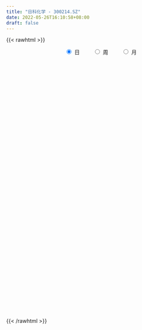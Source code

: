 ```yaml
---
title: "日科化学 - 300214.SZ"
date: 2022-05-26T16:10:58+08:00
draft: false
---
```

{{< rawhtml >}}
    <div style="text-align: center">
        <label style="padding: 1rem;"><input style="margin-right: .5rem" type="radio" name="period" value="D" checked onclick="period_change(this)">日</label>
        <label style="padding: 1rem;"><input style="margin-right: .5rem" type="radio" name="period" value="W" onclick="period_change(this)">周</label>
        <label style="padding: 1rem;"><input style="margin-right: .5rem" type="radio" name="period" value="M" onclick="period_change(this)">月</label>
    </div>
    <div id="chart" style="height: 700px;"></div> 
    <script type="text/javascript">
        const D_v = [14910.0,14855.02,16203.0,19689.0,14618.0,16486.0,18608.91,18948.02,17968.03,21418.0,16202.0,16584.0,13027.0,14075.0,16373.0,10726.0,9729.0,11999.0,15128.0,14600.0,26777.34,15765.0,18944.02,8260.0,12042.0,13853.0,73011.0,27833.0,16756.16,47492.81,29684.14,15350.0,18572.0,11135.02,21376.0,20334.0,16102.2,16503.2,18936.0,23893.01,15871.0,23013.0,16075.02,12414.0,15380.0,46012.82,27172.02,36620.22,30081.82,22860.0,21619.91,22182.79,15610.0,24101.81,13228.0,15675.0,12491.0,25733.0,15052.0,16131.0,76947.01,62246.18,30925.0,44982.44,37365.64,27454.0,25848.58,20373.47,24441.0,35327.14,54462.3,28670.0,32618.0,28534.0,48255.46,21975.0,32961.0,20739.0,52318.08,47291.0,54217.01,125566.53,81141.08,58063.0,99132.74,80180.2,48886.19,163608.04,123319.92,567688.96,492237.75,276373.63,185128.41,111819.0,103448.8,66713.52,75512.0,57842.5,52193.41,47319.0,38621.0,50464.0,29753.45,26544.0,37390.0,34784.0,34650.0,44946.0,24864.41,28791.0,28783.0,19011.0,17980.0,23571.45,19656.86,24652.0,16661.0,32921.5,24792.0,162232.27,123085.0,67005.0,57597.45,53666.82,26754.0,28120.0,32287.0,38401.0,51218.0,37807.0,34651.2,27810.41,37068.0,62525.0,49682.41,45233.0,55910.0,49843.0,38863.0,41128.86,35278.0,18025.0,18731.86,32593.0,20395.0,62372.0,42923.0,54787.8,49325.02,41900.0,37049.0,30869.0,18751.0,27960.0,29245.0,25032.0,34997.0,45737.02,30700.0,31589.0,36950.47,230493.47,121733.41,154532.0,96399.22,162500.0,235816.83,154681.41,96468.0,144077.0,94464.45,128033.0,71062.0,36788.22,63879.22,130943.0,66275.0,45784.0,91894.0,74449.02,53562.0,35935.0,112607.2,58786.0,50914.0,35049.92,97443.92,66164.0,100687.0,100817.66,61487.0,40828.0,36830.0,108432.0,55571.0,59992.45,55285.01,51439.02,95130.0,73111.0,61293.0,58491.0,72250.8,68727.02,50864.0,25456.0,34510.8,33741.0,22982.0,26114.0,66242.0,31959.0,29964.0,25436.0,19664.0,34345.0,36099.0,34259.0,31782.02,37151.0,42504.41,31400.0,30147.0,22948.0,12689.0,19012.0,64521.0,94017.97,33073.0,41386.0,34146.0,24318.0,16467.1,74330.0,45339.0,29129.0,26298.0,29616.0,33323.0,37267.0,31826.0,30459.01,20102.0,20687.01,24753.01,44463.01,27870.0,39271.0,29858.0,24776.0]
const D_histogram = [0.0,-0.0006381766,-0.0003650879,-0.0065542625,-0.0107108834,-0.0165421131,-0.0166978032,-0.0132499559,-0.0038649638,0.0004618516,0.0052194881,0.0087095023,0.0041822494,-0.0019513943,0.0001685638,0.0016066139,-0.0012908492,-0.0010073065,-0.0006570687,-0.0028345967,-0.0160485188,-0.0297069756,-0.028820465,-0.026456355,-0.0257824521,-0.0248681486,-0.0014582341,0.0086623886,0.0143704941,0.0291062937,0.0263254807,0.0228621943,0.0101661173,0.0018981345,-0.0069943696,-0.0106907969,-0.0115504614,-0.0156661201,-0.0088075842,-0.0005155105,0.0076033912,0.0049599899,-0.0004726881,-0.0054532333,-0.0079623431,0.0052671603,0.012339565,0.0215357144,0.0194064681,0.0121606004,-0.0011310257,-0.0213417291,-0.0320175228,-0.0252353997,-0.016743479,-0.0082250658,-0.0013942035,-0.0029959159,-0.0002195604,0.0026031359,0.0212553902,0.0392304279,0.0487293611,0.0548593288,0.0514113728,0.0388328471,0.0332276926,0.0245532912,0.01052485,0.0161881885,0.027478409,0.0339828495,0.0377074052,0.0381320396,0.0204247605,0.0056361514,-0.0046461645,-0.0109162411,-0.0009162462,0.0079103835,0.014882658,0.0400767158,0.0535817715,0.0474431265,0.0668582777,0.0545330009,0.0464477938,0.057930749,0.0630757119,0.1659429364,0.1513440249,0.0928960959,0.0238565462,-0.0201770607,-0.0768156036,-0.1024726203,-0.1103233606,-0.1191140065,-0.1271232855,-0.1313805128,-0.1263816468,-0.1321478329,-0.1210835216,-0.1112613955,-0.1056700353,-0.0912955225,-0.0815340042,-0.0813714703,-0.073008566,-0.0655214142,-0.0722280288,-0.0649786448,-0.0472993064,-0.0430469494,-0.0307425744,-0.0114135912,0.0030347409,0.0245086558,0.0351646258,0.0766919648,0.1001174365,0.1011681691,0.1006727176,0.0817738975,0.0712898298,0.054341718,0.0500610767,0.0480868699,0.057763009,0.0555953441,0.0517347216,0.0392393326,0.0333846134,0.033837491,0.0394193384,0.0408135272,0.0266533321,-0.0004035569,-0.0264664375,-0.0287817055,-0.0268744633,-0.0268265986,-0.030438228,-0.0322557951,-0.028312845,-0.0074997701,0.0074969705,0.0135776681,0.0252074355,0.0217792022,0.0122338633,-0.0064166496,-0.0163800842,-0.0158717567,-0.0132576406,-0.0119831828,-0.0032915978,0.0089625971,0.0087470683,0.013470653,0.0127153615,0.0583144072,0.0704555617,0.0927377482,0.0957459878,0.0805541798,0.08966743,0.0686601533,0.0405676625,-0.007178103,-0.048768472,-0.0503860068,-0.068869368,-0.0782908844,-0.1113545817,-0.0966229061,-0.0697168217,-0.0440897359,-0.0083818703,0.0228571985,0.0279076065,0.0321695274,0.0452131518,0.0476579201,0.0374791601,0.0332380915,0.0130817445,-0.0000687617,0.0071776247,0.0019232726,0.0037828207,-0.0002157049,-0.0032086203,0.0092710307,0.0135424828,-0.0041781803,-0.0251719562,-0.0579083584,-0.0610570148,-0.0625871957,-0.0622419073,-0.0822953554,-0.1272972432,-0.1201931031,-0.1156280956,-0.1005049765,-0.0844333584,-0.074799066,-0.0669814215,-0.0592832129,-0.0391647661,-0.0224377587,-0.0195111597,-0.0119416273,-0.005660644,-0.0068854225,0.0108777668,0.0108683293,0.0003332539,-0.0213529941,-0.0220396653,-0.020965159,-0.0181571475,-0.0233028984,-0.0209856965,-0.012788148,0.0044380953,-0.0144330987,-0.0172548903,-0.0455678688,-0.0589140325,-0.0550254387,-0.0487091615,-0.0053534593,0.0315156656,0.055932792,0.0781577219,0.0919218308,0.0924318722,0.1009897054,0.0954058244,0.093158814,0.0807833976,0.0733733135,0.0705729729,0.0783059984,0.078655571,0.0607780319,0.0475909764,0.0379266428]
const D_fast = [0.0,-0.0007977208,-0.0006159041,-0.0084436442,-0.015277986,-0.025244744,-0.0295748849,-0.0294395265,-0.0210207754,-0.0165784971,-0.0105159885,-0.0048485987,-0.0083302894,-0.0149517816,-0.0127896825,-0.0109499789,-0.0141701544,-0.0141384383,-0.0139524676,-0.0168386449,-0.0340646966,-0.0551498973,-0.061468503,-0.0657184818,-0.0714901919,-0.0767929255,-0.0537475695,-0.0414613496,-0.0321606207,-0.0101482476,-0.0063476904,-0.0040954283,-0.0142499759,-0.0220434252,-0.0326845216,-0.0390536482,-0.042800928,-0.0508331167,-0.0461764769,-0.0380132807,-0.0279935313,-0.0293969351,-0.0349477851,-0.0412916386,-0.0457913343,-0.0312450407,-0.0210877448,-0.0065076668,-0.0037852961,-0.0079910137,-0.0215653962,-0.0471115319,-0.0657917062,-0.065318433,-0.0610123822,-0.0545502354,-0.048067924,-0.0504186153,-0.04769715,-0.0442236697,-0.0202575678,0.0075250768,0.0292063503,0.0490511503,0.0584560374,0.0555857235,0.0582874921,0.0557514135,0.0443541848,0.0540645705,0.0722243932,0.0872245461,0.1003759531,0.1103335973,0.0977325084,0.0843529371,0.0729090801,0.0639099433,0.0736808766,0.0844851022,0.0951780412,0.1303912779,0.1572917764,0.1630139132,0.1991436338,0.2004516071,0.2039783485,0.229943991,0.2508578819,0.3952108405,0.4184479352,0.3832240301,0.320148617,0.2710707449,0.1952283011,0.1439531294,0.108521549,0.0699524013,0.030162301,-0.0069400545,-0.0335366002,-0.0723397445,-0.0915463136,-0.1095395364,-0.130365685,-0.1388150528,-0.1494370355,-0.1696173692,-0.1795066065,-0.1883998082,-0.21316343,-0.2221587072,-0.2163041954,-0.2228135758,-0.2181948444,-0.2017192589,-0.1865122417,-0.1589111628,-0.1394640364,-0.0787637062,-0.0303088754,-0.0039661005,0.0207066274,0.0222512818,0.0295896715,0.0262269892,0.0344616171,0.0445091277,0.0686260191,0.0803571903,0.0894302481,0.0867446923,0.0892361265,0.0981483768,0.1135850587,0.1251826294,0.1176857673,0.0905279891,0.0578484992,0.0483378048,0.0435264311,0.0368676462,0.0256464598,0.0157649439,0.0126296827,0.0315678151,0.0484387983,0.0579139129,0.0758455393,0.0778621065,0.0713752334,0.0511205582,0.0370621025,0.0336024908,0.0329021968,0.0311808588,0.0390495443,0.0535443886,0.0555156269,0.0636068747,0.0660304237,0.1262080711,0.155963116,0.2014297397,0.2283744762,0.2333212131,0.2648513208,0.2610090824,0.2430585072,0.1935182161,0.1397357291,0.1255216925,0.0898209893,0.0608267518,-0.0000755909,-0.0094996419,-0.0000227628,0.014581889,0.048194287,0.0851476554,0.097174965,0.1094792678,0.1338261801,0.1481854284,0.1473764585,0.1514449128,0.1345590019,0.1213913053,0.1304320979,0.1256585639,0.1284638172,0.1244113653,0.1206162949,0.1354137036,0.1430707764,0.1243055682,0.0970188032,0.0498053115,0.0313924013,0.0142154215,-0.0009997668,-0.0416270539,-0.1184532525,-0.1413973881,-0.1657394045,-0.1757425295,-0.180779251,-0.1898447252,-0.198772436,-0.2058950306,-0.1955677754,-0.1844502076,-0.1864013985,-0.181817273,-0.1769514507,-0.1798975847,-0.1594149538,-0.156707309,-0.1671590709,-0.1941835674,-0.200380155,-0.2045469384,-0.2062782138,-0.2172496893,-0.2201789115,-0.2151784,-0.1968426329,-0.2193221016,-0.2264576158,-0.2661625615,-0.2942372333,-0.3041049992,-0.3099660124,-0.267948675,-0.2232006337,-0.1848003093,-0.143035949,-0.1062913824,-0.0826733728,-0.0488681133,-0.0306005382,-0.0095578451,-0.0017374121,0.0091958322,0.0240387348,0.0513482599,0.0713617253,0.0686786942,0.0673893827,0.0672067098]
const D_slow = [0.0,-0.0001595442,-0.0002508161,-0.0018893818,-0.0045671026,-0.0087026309,-0.0128770817,-0.0161895706,-0.0171558116,-0.0170403487,-0.0157354767,-0.0135581011,-0.0125125387,-0.0130003873,-0.0129582464,-0.0125565929,-0.0128793052,-0.0131311318,-0.013295399,-0.0140040481,-0.0180161778,-0.0254429217,-0.032648038,-0.0392621267,-0.0457077398,-0.0519247769,-0.0522893354,-0.0501237383,-0.0465311147,-0.0392545413,-0.0326731711,-0.0269576226,-0.0244160932,-0.0239415596,-0.025690152,-0.0283628512,-0.0312504666,-0.0351669966,-0.0373688927,-0.0374977703,-0.0355969225,-0.034356925,-0.034475097,-0.0358384053,-0.0378289911,-0.0365122011,-0.0334273098,-0.0280433812,-0.0231917642,-0.0201516141,-0.0204343705,-0.0257698028,-0.0337741835,-0.0400830334,-0.0442689031,-0.0463251696,-0.0466737205,-0.0474226994,-0.0474775895,-0.0468268056,-0.041512958,-0.0317053511,-0.0195230108,-0.0058081786,0.0070446646,0.0167528764,0.0250597995,0.0311981223,0.0338293348,0.037876382,0.0447459842,0.0532416966,0.0626685479,0.0722015578,0.0773077479,0.0787167857,0.0775552446,0.0748261843,0.0745971228,0.0765747187,0.0802953832,0.0903145621,0.103710005,0.1155707866,0.1322853561,0.1459186063,0.1575305547,0.172013242,0.18778217,0.2292679041,0.2671039103,0.2903279343,0.2962920708,0.2912478056,0.2720439047,0.2464257497,0.2188449095,0.1890664079,0.1572855865,0.1244404583,0.0928450466,0.0598080884,0.029537208,0.0017218591,-0.0246956497,-0.0475195303,-0.0679030314,-0.0882458989,-0.1064980404,-0.122878394,-0.1409354012,-0.1571800624,-0.169004889,-0.1797666264,-0.18745227,-0.1903056678,-0.1895469825,-0.1834198186,-0.1746286621,-0.155455671,-0.1304263118,-0.1051342696,-0.0799660902,-0.0595226158,-0.0417001583,-0.0281147288,-0.0155994596,-0.0035777422,0.0108630101,0.0247618461,0.0376955265,0.0475053597,0.055851513,0.0643108858,0.0741657204,0.0843691022,0.0910324352,0.090931546,0.0843149366,0.0771195103,0.0704008944,0.0636942448,0.0560846878,0.048020739,0.0409425277,0.0390675852,0.0409418278,0.0443362448,0.0506381037,0.0560829043,0.0591413701,0.0575372077,0.0534421867,0.0494742475,0.0461598374,0.0431640416,0.0423411422,0.0445817915,0.0467685586,0.0501362218,0.0533150622,0.067893664,0.0855075544,0.1086919914,0.1326284884,0.1527670333,0.1751838908,0.1923489291,0.2024908448,0.200696319,0.188504201,0.1759076993,0.1586903573,0.1391176362,0.1112789908,0.0871232643,0.0696940588,0.0586716249,0.0565761573,0.0622904569,0.0692673585,0.0773097404,0.0886130283,0.1005275084,0.1098972984,0.1182068213,0.1214772574,0.121460067,0.1232544731,0.1237352913,0.1246809965,0.1246270703,0.1238249152,0.1261426729,0.1295282936,0.1284837485,0.1221907594,0.1077136699,0.0924494161,0.0768026172,0.0612421404,0.0406683016,0.0088439908,-0.021204285,-0.0501113089,-0.075237553,-0.0963458926,-0.1150456591,-0.1317910145,-0.1466118177,-0.1564030093,-0.1620124489,-0.1668902389,-0.1698756457,-0.1712908067,-0.1730121623,-0.1702927206,-0.1675756383,-0.1674923248,-0.1728305733,-0.1783404896,-0.1835817794,-0.1881210663,-0.1939467909,-0.199193215,-0.202390252,-0.2012807282,-0.2048890029,-0.2092027254,-0.2205946926,-0.2353232008,-0.2490795605,-0.2612568508,-0.2625952157,-0.2547162993,-0.2407331013,-0.2211936708,-0.1982132131,-0.1751052451,-0.1498578187,-0.1260063626,-0.1027166591,-0.0825208097,-0.0641774813,-0.0465342381,-0.0269577385,-0.0072938457,0.0079006622,0.0197984063,0.029280067]
const D_data = [['2021-05-17', 7.4, 7.22, 7.2, 7.4],['2021-05-18', 7.28, 7.21, 7.19, 7.3],['2021-05-19', 7.22, 7.22, 7.19, 7.24],['2021-05-20', 7.25, 7.12, 7.06, 7.25],['2021-05-21', 7.09, 7.11, 7.07, 7.17],['2021-05-24', 7.15, 7.05, 7.04, 7.15],['2021-05-25', 7.11, 7.09, 7.01, 7.11],['2021-05-26', 7.13, 7.13, 7.08, 7.16],['2021-05-27', 7.15, 7.23, 7.13, 7.23],['2021-05-28', 7.2, 7.2, 7.08, 7.27],['2021-05-31', 7.25, 7.23, 7.17, 7.27],['2021-06-01', 7.2, 7.24, 7.18, 7.28],['2021-06-02', 7.19, 7.14, 7.12, 7.23],['2021-06-03', 7.16, 7.09, 7.09, 7.18],['2021-06-04', 7.09, 7.18, 7.06, 7.2],['2021-06-07', 7.18, 7.18, 7.12, 7.23],['2021-06-08', 7.21, 7.12, 7.1, 7.21],['2021-06-09', 7.12, 7.15, 7.08, 7.19],['2021-06-10', 7.15, 7.15, 7.09, 7.17],['2021-06-11', 7.17, 7.11, 7.09, 7.17],['2021-06-15', 7.08, 6.92, 6.91, 7.11],['2021-06-16', 6.92, 6.82, 6.81, 6.94],['2021-06-17', 6.82, 6.94, 6.77, 6.97],['2021-06-18', 6.97, 6.94, 6.89, 6.99],['2021-06-21', 6.94, 6.9, 6.88, 6.99],['2021-06-22', 6.9, 6.88, 6.86, 6.94],['2021-06-23', 6.82, 7.21, 6.82, 7.45],['2021-06-24', 7.12, 7.13, 7.05, 7.16],['2021-06-25', 7.13, 7.12, 7.08, 7.15],['2021-06-28', 7.14, 7.3, 7.12, 7.54],['2021-06-29', 7.27, 7.13, 7.1, 7.27],['2021-06-30', 7.15, 7.12, 7.09, 7.15],['2021-07-01', 7.11, 6.97, 6.96, 7.14],['2021-07-02', 6.99, 6.97, 6.9, 7.05],['2021-07-05', 6.95, 6.91, 6.85, 6.96],['2021-07-06', 6.91, 6.93, 6.86, 6.94],['2021-07-07', 6.93, 6.94, 6.92, 7.03],['2021-07-08', 6.94, 6.87, 6.86, 6.99],['2021-07-09', 6.86, 7.0, 6.84, 7.01],['2021-07-12', 7.01, 7.05, 6.96, 7.15],['2021-07-13', 7.05, 7.09, 6.99, 7.09],['2021-07-14', 7.1, 6.97, 6.88, 7.13],['2021-07-15', 6.95, 6.91, 6.84, 6.96],['2021-07-16', 6.88, 6.88, 6.85, 6.93],['2021-07-19', 6.9, 6.88, 6.81, 6.93],['2021-07-20', 6.88, 7.1, 6.8, 7.11],['2021-07-21', 7.1, 7.08, 7.01, 7.13],['2021-07-22', 7.04, 7.16, 7.03, 7.19],['2021-07-23', 7.1, 7.05, 7.03, 7.2],['2021-07-26', 7.02, 6.97, 6.86, 7.07],['2021-07-27', 6.97, 6.84, 6.82, 7.04],['2021-07-28', 6.83, 6.65, 6.4, 6.83],['2021-07-29', 6.72, 6.66, 6.65, 6.74],['2021-07-30', 6.66, 6.84, 6.6, 6.97],['2021-08-02', 6.81, 6.88, 6.8, 6.91],['2021-08-03', 6.87, 6.91, 6.85, 6.96],['2021-08-04', 6.88, 6.92, 6.86, 6.95],['2021-08-05', 6.89, 6.82, 6.78, 6.91],['2021-08-06', 6.84, 6.87, 6.77, 6.87],['2021-08-09', 6.85, 6.88, 6.83, 6.92],['2021-08-10', 6.94, 7.14, 6.92, 7.44],['2021-08-11', 7.11, 7.25, 7.1, 7.38],['2021-08-12', 7.24, 7.25, 7.2, 7.29],['2021-08-13', 7.26, 7.29, 7.26, 7.37],['2021-08-16', 7.32, 7.22, 7.16, 7.38],['2021-08-17', 7.22, 7.1, 7.09, 7.27],['2021-08-18', 7.15, 7.17, 7.08, 7.18],['2021-08-19', 7.17, 7.12, 7.08, 7.18],['2021-08-20', 7.12, 7.01, 6.91, 7.12],['2021-08-23', 7.07, 7.25, 7.02, 7.29],['2021-08-24', 7.27, 7.39, 7.2, 7.44],['2021-08-25', 7.41, 7.41, 7.32, 7.43],['2021-08-26', 7.4, 7.44, 7.33, 7.48],['2021-08-27', 7.44, 7.45, 7.32, 7.47],['2021-08-30', 7.4, 7.21, 7.14, 7.4],['2021-08-31', 7.17, 7.18, 7.15, 7.25],['2021-09-01', 7.16, 7.18, 7.07, 7.27],['2021-09-02', 7.17, 7.19, 7.09, 7.2],['2021-09-03', 7.2, 7.41, 7.16, 7.46],['2021-09-06', 7.42, 7.46, 7.28, 7.48],['2021-09-07', 7.46, 7.5, 7.35, 7.52],['2021-09-08', 7.49, 7.85, 7.42, 8.08],['2021-09-09', 7.79, 7.86, 7.68, 7.93],['2021-09-10', 7.86, 7.69, 7.62, 7.87],['2021-09-13', 7.67, 8.11, 7.57, 8.16],['2021-09-14', 8.12, 7.8, 7.76, 8.15],['2021-09-15', 7.75, 7.86, 7.75, 7.9],['2021-09-16', 7.97, 8.18, 7.97, 8.56],['2021-09-17', 8.18, 8.22, 7.99, 8.39],['2021-09-22', 8.71, 9.86, 8.71, 9.86],['2021-09-23', 9.39, 8.79, 8.78, 9.48],['2021-09-24', 8.57, 8.18, 8.13, 8.63],['2021-09-27', 8.12, 7.79, 7.5, 8.13],['2021-09-28', 7.74, 7.84, 7.63, 7.89],['2021-09-29', 7.74, 7.41, 7.36, 7.77],['2021-09-30', 7.48, 7.54, 7.4, 7.59],['2021-10-08', 7.58, 7.62, 7.46, 7.7],['2021-10-11', 7.66, 7.5, 7.48, 7.74],['2021-10-12', 7.45, 7.39, 7.32, 7.6],['2021-10-13', 7.39, 7.32, 7.2, 7.44],['2021-10-14', 7.37, 7.35, 7.21, 7.39],['2021-10-15', 7.35, 7.12, 7.1, 7.35],['2021-10-18', 7.15, 7.25, 7.07, 7.25],['2021-10-19', 7.25, 7.2, 7.16, 7.28],['2021-10-20', 7.2, 7.1, 7.09, 7.2],['2021-10-21', 7.15, 7.18, 7.06, 7.27],['2021-10-22', 7.17, 7.11, 7.07, 7.21],['2021-10-25', 7.07, 6.94, 6.89, 7.08],['2021-10-26', 6.9, 6.99, 6.89, 7.05],['2021-10-27', 6.95, 6.95, 6.88, 7.02],['2021-10-28', 6.95, 6.7, 6.67, 6.95],['2021-10-29', 6.77, 6.8, 6.68, 6.81],['2021-11-01', 6.8, 6.93, 6.77, 6.94],['2021-11-02', 6.93, 6.76, 6.74, 6.95],['2021-11-03', 6.8, 6.85, 6.72, 6.86],['2021-11-04', 6.84, 6.98, 6.78, 6.99],['2021-11-05', 6.94, 6.98, 6.92, 7.02],['2021-11-08', 6.99, 7.15, 6.92, 7.15],['2021-11-09', 7.15, 7.1, 7.05, 7.15],['2021-11-10', 7.12, 7.65, 7.12, 7.99],['2021-11-11', 7.49, 7.65, 7.3, 7.67],['2021-11-12', 7.56, 7.5, 7.4, 7.63],['2021-11-15', 7.48, 7.55, 7.35, 7.56],['2021-11-16', 7.5, 7.33, 7.3, 7.53],['2021-11-17', 7.33, 7.41, 7.29, 7.43],['2021-11-18', 7.42, 7.3, 7.3, 7.44],['2021-11-19', 7.3, 7.44, 7.25, 7.44],['2021-11-22', 7.45, 7.49, 7.42, 7.6],['2021-11-23', 7.49, 7.7, 7.46, 7.7],['2021-11-24', 7.65, 7.62, 7.57, 7.7],['2021-11-25', 7.59, 7.63, 7.52, 7.69],['2021-11-26', 7.63, 7.52, 7.48, 7.63],['2021-11-29', 7.34, 7.59, 7.34, 7.63],['2021-11-30', 7.56, 7.69, 7.55, 7.79],['2021-12-01', 7.78, 7.81, 7.67, 7.83],['2021-12-02', 7.77, 7.82, 7.7, 7.86],['2021-12-03', 7.75, 7.63, 7.53, 7.82],['2021-12-06', 7.61, 7.38, 7.34, 7.65],['2021-12-07', 7.39, 7.25, 7.2, 7.44],['2021-12-08', 7.22, 7.46, 7.22, 7.47],['2021-12-09', 7.42, 7.5, 7.42, 7.62],['2021-12-10', 7.49, 7.47, 7.42, 7.52],['2021-12-13', 7.45, 7.4, 7.37, 7.47],['2021-12-14', 7.39, 7.39, 7.34, 7.46],['2021-12-15', 7.39, 7.45, 7.37, 7.47],['2021-12-16', 7.47, 7.72, 7.46, 7.74],['2021-12-17', 7.73, 7.75, 7.61, 7.77],['2021-12-20', 7.71, 7.71, 7.67, 7.86],['2021-12-21', 7.82, 7.85, 7.73, 7.93],['2021-12-22', 7.86, 7.71, 7.71, 7.93],['2021-12-23', 7.71, 7.62, 7.6, 7.72],['2021-12-24', 7.61, 7.44, 7.4, 7.68],['2021-12-27', 7.44, 7.47, 7.39, 7.55],['2021-12-28', 7.47, 7.57, 7.44, 7.6],['2021-12-29', 7.56, 7.6, 7.5, 7.68],['2021-12-30', 7.64, 7.59, 7.57, 7.67],['2021-12-31', 7.59, 7.71, 7.58, 7.71],['2022-01-04', 7.79, 7.82, 7.68, 7.84],['2022-01-05', 7.83, 7.71, 7.69, 7.83],['2022-01-06', 7.7, 7.8, 7.69, 7.86],['2022-01-07', 7.82, 7.76, 7.73, 7.85],['2022-01-10', 7.73, 8.5, 7.73, 8.5],['2022-01-11', 8.59, 8.3, 8.22, 8.6],['2022-01-12', 8.39, 8.6, 8.18, 8.7],['2022-01-13', 8.6, 8.52, 8.31, 8.67],['2022-01-14', 8.52, 8.35, 8.3, 8.79],['2022-01-17', 8.21, 8.73, 8.0, 8.91],['2022-01-18', 8.68, 8.41, 8.33, 8.85],['2022-01-19', 8.52, 8.26, 8.2, 8.53],['2022-01-20', 8.36, 7.85, 7.82, 8.37],['2022-01-21', 7.8, 7.69, 7.65, 8.15],['2022-01-24', 7.69, 8.06, 7.6, 8.27],['2022-01-25', 8.18, 7.77, 7.7, 8.18],['2022-01-26', 7.77, 7.77, 7.6, 7.84],['2022-01-27', 7.76, 7.3, 7.27, 7.84],['2022-01-28', 7.37, 7.78, 7.37, 8.25],['2022-02-07', 7.9, 7.99, 7.68, 8.1],['2022-02-08', 7.99, 8.08, 7.87, 8.11],['2022-02-09', 8.03, 8.36, 8.03, 8.43],['2022-02-10', 8.36, 8.5, 8.25, 8.5],['2022-02-11', 8.47, 8.3, 8.26, 8.47],['2022-02-14', 8.3, 8.35, 8.16, 8.4],['2022-02-15', 8.35, 8.55, 8.18, 8.65],['2022-02-16', 8.55, 8.51, 8.45, 8.62],['2022-02-17', 8.54, 8.38, 8.35, 8.56],['2022-02-18', 8.31, 8.46, 8.29, 8.48],['2022-02-21', 8.32, 8.23, 7.98, 8.35],['2022-02-22', 8.27, 8.25, 8.15, 8.53],['2022-02-23', 8.25, 8.51, 8.2, 8.65],['2022-02-24', 8.51, 8.38, 8.29, 8.73],['2022-02-25', 8.38, 8.48, 8.36, 8.53],['2022-02-28', 8.51, 8.42, 8.3, 8.55],['2022-03-01', 8.38, 8.43, 8.38, 8.51],['2022-03-02', 8.46, 8.67, 8.43, 8.76],['2022-03-03', 8.68, 8.64, 8.56, 8.77],['2022-03-04', 8.54, 8.35, 8.32, 8.64],['2022-03-07', 8.31, 8.21, 8.12, 8.44],['2022-03-08', 8.22, 7.9, 7.88, 8.24],['2022-03-09', 7.91, 8.14, 7.74, 8.58],['2022-03-10', 8.28, 8.11, 8.07, 8.46],['2022-03-11', 7.9, 8.09, 7.78, 8.13],['2022-03-14', 7.96, 7.73, 7.71, 8.05],['2022-03-15', 7.37, 7.16, 7.15, 7.65],['2022-03-16', 7.28, 7.61, 7.07, 7.64],['2022-03-17', 7.64, 7.51, 7.47, 7.73],['2022-03-18', 7.48, 7.6, 7.41, 7.63],['2022-03-21', 7.61, 7.61, 7.51, 7.64],['2022-03-22', 7.6, 7.52, 7.4, 7.6],['2022-03-23', 7.49, 7.47, 7.45, 7.55],['2022-03-24', 7.43, 7.44, 7.43, 7.55],['2022-03-25', 7.54, 7.61, 7.45, 7.85],['2022-03-28', 7.58, 7.62, 7.5, 7.65],['2022-03-29', 7.62, 7.46, 7.44, 7.63],['2022-03-30', 7.44, 7.51, 7.44, 7.61],['2022-03-31', 7.49, 7.5, 7.45, 7.56],['2022-04-01', 7.52, 7.39, 7.36, 7.52],['2022-04-06', 7.37, 7.65, 7.36, 7.65],['2022-04-07', 7.57, 7.46, 7.39, 7.61],['2022-04-08', 7.4, 7.28, 7.26, 7.45],['2022-04-11', 7.3, 7.02, 6.97, 7.33],['2022-04-12', 7.12, 7.18, 7.03, 7.32],['2022-04-13', 7.23, 7.16, 7.0, 7.3],['2022-04-14', 7.31, 7.15, 7.12, 7.31],['2022-04-15', 7.15, 7.0, 6.97, 7.15],['2022-04-18', 6.96, 7.04, 6.86, 7.09],['2022-04-19', 7.04, 7.1, 7.0, 7.2],['2022-04-20', 7.11, 7.25, 7.11, 7.45],['2022-04-21', 7.17, 6.76, 6.69, 7.32],['2022-04-22', 6.74, 6.86, 6.63, 6.97],['2022-04-25', 6.75, 6.4, 6.34, 6.8],['2022-04-26', 6.41, 6.4, 6.32, 6.65],['2022-04-27', 6.33, 6.51, 6.22, 6.53],['2022-04-28', 6.42, 6.49, 6.42, 6.6],['2022-04-29', 6.8, 7.03, 6.76, 7.13],['2022-05-05', 6.9, 7.14, 6.9, 7.2],['2022-05-06', 6.96, 7.15, 6.95, 7.2],['2022-05-09', 7.17, 7.27, 7.14, 7.3],['2022-05-10', 7.22, 7.3, 7.17, 7.4],['2022-05-11', 7.3, 7.22, 7.2, 7.39],['2022-05-12', 7.24, 7.4, 7.2, 7.43],['2022-05-13', 7.36, 7.29, 7.0, 7.36],['2022-05-16', 7.33, 7.37, 7.11, 7.5],['2022-05-17', 7.31, 7.26, 7.2, 7.38],['2022-05-18', 7.25, 7.32, 7.08, 7.39],['2022-05-19', 7.31, 7.4, 7.26, 7.41],['2022-05-20', 7.45, 7.6, 7.31, 7.67],['2022-05-23', 7.64, 7.59, 7.4, 7.65],['2022-05-24', 7.6, 7.37, 7.35, 7.68],['2022-05-25', 7.46, 7.39, 7.31, 7.47],['2022-05-26', 7.41, 7.41, 7.26, 7.41]]
const W_v = [147665.27,166878.55,175442.31,623170.34,365348.07,203212.23,169247.63,209177.49,385875.53,181361.05,150471.63,98001.26,167991.64,101769.61,128220.74,143579.05,166110.37,169623.18,151217.72,88095.47,107576.67,64483.2,658741.36,622642.15,247333.5,248087.11,291895.03,494368.87,439792.73,352148.29,161522.05,96721.3,411968.18,322795.52,291015.21,265825.56,150527.0,90789.06,323608.26,230254.59,181176.92,156644.41,517070.16,637105.3999999999,619345.4399999999,408324.0,188499.23,180026.99,134767.25,179758.71,170765.02,224746.06,199065.0,197523.9,163381.53,472676.55,243762.04,112294.23,123823.0,103183.44,88714.84,105004.03,92222.24,160025.67,133243.9,180136.12,174157.92,188973.09,162033.31,209170.08,258588.01,141531.85,69062.02,75215.01,110049.84,67015.16,112208.07,120595.14,73827.34,92775.9,164486.62,143724.8,268339.29,229258.59,161399.57,202339.68,202246.06,181321.49,291648.32,993172.23,529370.9099999999,132936.48,395361.7399999999,250963.77,209321.55,184718.57,139001.07,113911.96,146701.64,169217.77,135851.39,147189.67,216302.59,177652.99,259159.01,207526.35,223772.04,188931.9,155760.95,758317.38,556044.5800000001,715770.79,486413.27,52606.7,287328.5,707845.25,621822.0600000001,516330.65,648586.48,315029.2,318781.31,197098.84,209712.96,213237.58,224150.42,184324.69,181880.9,407942.86,231871.02,247253.78,290855.23,258336.28,276254.69,331589.03,348776.61,302616.77,187229.84,139068.74,123916.44,308606.38,240224.08,368289.32,202277.01,138357.58,163297.5,349266.94,147020.62,151872.52,137613.51,159868.88,97867.15,214910.14,427739.35,390585.06,354665.14,453729.41,472096.3200000001,272319.49,230822.71,646650.22,848510.1799999999,1358033.4200000002,920113.3,440162.9400000001,153567.04,50033.0,285933.84,232542.32,335825.5,323916.76,254377.76,485733.1200000001,250719.75,145244.98,163122.94,115931.16,126382.29,66078.0,109454.88,118616.62,89745.97,135861.04,104513.48,39226.0,66828.47,183305.69,271095.0,113665.02,93024.0,81988.0,71036.04,59182.0,57659.02,116385.89,83531.58,26294.0,61826.39,80275.02,93428.96,76261.0,62182.0,69746.36,143495.16,122233.97,93251.4,91266.03,155266.88,106374.51,82179.0,231231.63,135482.69,179611.44,176248.54,366278.62,515127.09,1336300.3399999999,467109.73,75512.0,246439.91,163121.45,146395.41,102521.31,410035.77,198425.27,189887.61,250418.41,183137.86,177014.86,213930.82,135985.0,144976.49,765658.1,725507.6899999999,430705.44,331964.02,293292.12,426599.58,301653.45,336258.03,275788.82,183589.8,141368.0,102140.02,164150.41,223312.97,190647.1,74468.0,158330.0,140464.04,121775.0]
const W_histogram = [0.0,-0.0230381766,-0.0180298173,0.0437371402,0.04862669,0.0478128244,0.0373015613,0.0326844822,0.0343607567,0.0392091274,0.037214432,0.0242814356,0.0366410767,0.0235022846,0.0198737395,-0.0164438069,-0.0367579982,-0.074993769,-0.0986426858,-0.1019840183,-0.110983652,-0.1112859812,-0.1670878013,-0.2010307733,-0.2050913467,-0.2018672611,-0.1919674045,-0.1573516328,-0.1456827204,-0.1335194229,-0.1056165938,-0.0751332001,-0.0256648027,0.0210365695,0.0416946368,0.0387822447,0.0648055254,0.0735150033,0.0955926208,0.0846729975,0.084364057,0.079010511,0.0857459783,0.0995164698,0.1073920187,0.0795168237,0.0522883708,0.0286369438,-0.0096391487,-0.0214596144,-0.0353153446,-0.0154336403,-0.0071304,0.0096680616,0.004761573,0.0250685918,0.0134001907,0.0102617784,0.0001728672,-0.0044138562,-0.0046759981,0.002149188,0.0118030619,0.0065319146,-0.0128102899,0.0048584235,0.0317177094,0.0610000746,0.0969619895,0.1163440527,0.1302751969,0.124835642,0.1084999774,0.1039851451,0.0975425289,0.0999625842,0.1088273364,0.0861806928,0.0677930992,0.0479129935,0.0429509245,0.0443934978,0.0701973335,0.0730625063,0.0705635907,0.0839520532,0.0740688173,0.0860183529,0.0797314316,0.1467524125,0.122762654,0.0899830346,0.0158868031,-0.0448007488,-0.101267215,-0.1307479387,-0.1632456796,-0.1625905679,-0.1296196559,-0.0984016013,-0.0595729471,-0.0153593841,0.0236669365,0.0636218862,0.0693085447,0.0605845326,0.0462872632,0.0266263564,0.030911146,0.0254546368,0.0818437981,0.1544088337,0.1796625549,0.177919787,0.1683487099,0.2354969514,0.2262889676,0.2043081808,0.1267238135,0.0487882942,-0.008462184,-0.0585021562,-0.0943738989,-0.1173870955,-0.1208347292,-0.132884391,-0.1111387961,-0.0622053136,-0.0488086874,-0.0557752502,-0.1076108063,-0.1193979168,-0.111473064,-0.147150282,-0.1001053192,-0.1213273175,-0.1369278479,-0.1416017829,-0.1394847983,-0.0965411537,-0.0657771813,-0.026553731,-0.028536501,0.0002436455,-0.0002247208,-0.0127271472,-0.0157888524,-0.0177528791,-0.0239015508,-0.0216387269,-0.0260814187,-0.0093606994,0.0405040019,0.0480648924,0.0576417067,0.0930949214,0.1111384295,0.1038093827,0.0939862189,0.1201445122,0.1406939519,0.1626415322,0.1605933354,0.076333575,0.0085421016,-0.0201468289,-0.0278187985,-0.0609979173,-0.0830270609,-0.0841068243,-0.105260842,-0.0846220772,-0.0891827524,-0.0914117302,-0.1284726281,-0.1409425398,-0.1414405501,-0.1422932779,-0.1531016554,-0.1641801397,-0.1744729695,-0.164401439,-0.1770677882,-0.1682014265,-0.110571599,-0.064279803,-0.0576752781,-0.0610168007,-0.0563849701,-0.0487652761,-0.0413352694,-0.026169921,-0.0126351463,0.0081313723,0.0055200407,-0.0045998224,-0.0010159579,-0.0107264246,-0.0078143817,-0.0041455809,-0.0033762181,-0.0108385694,-0.0007083253,-0.0011406419,0.003319075,0.0010310237,0.0131383179,0.0093529943,0.0110998407,0.0410861615,0.042434497,0.0716144173,0.0859132738,0.1103612367,0.1555917407,0.1747465876,0.137864708,0.1134279993,0.0607999249,0.0243929792,-0.0191392607,-0.0335411875,-0.0071553728,0.0064142837,0.0201595301,0.0351628667,0.0328573375,0.0478286899,0.0350826009,0.0425662125,0.048200202,0.0867312217,0.0638918452,0.0515015964,0.0736343888,0.0931031302,0.1007348389,0.0907450132,0.0617309118,0.0074949702,-0.0278146451,-0.064025285,-0.0917365783,-0.1233078908,-0.1464280516,-0.1429219822,-0.1257760367,-0.0994166775,-0.0575887367,-0.040035654]
const W_fast = [0.0,-0.0287977208,-0.0282968158,0.0444044268,0.061450649,0.0725899895,0.0714041168,0.0749581582,0.0852246219,0.0998752744,0.1071841871,0.1003215496,0.1218414598,0.1145782389,0.1159181287,0.0754896305,0.0459859397,-0.0109982733,-0.0593078616,-0.0881451986,-0.1248907454,-0.1530145698,-0.2505883403,-0.3347890056,-0.3901224157,-0.4373651453,-0.4754571398,-0.4801792764,-0.504931044,-0.5261476022,-0.5246489216,-0.512948828,-0.4698966312,-0.4179361166,-0.3868543902,-0.3800712211,-0.3378465591,-0.3107583303,-0.2647825576,-0.2545339316,-0.2337518578,-0.219352776,-0.1911808142,-0.1525312052,-0.1178076517,-0.1258036408,-0.139960001,-0.156452192,-0.1971380717,-0.214323441,-0.2370080074,-0.2209847131,-0.2144640728,-0.1952485959,-0.1989646912,-0.1723905244,-0.1807088778,-0.1812818455,-0.1913275399,-0.1970177274,-0.1984488689,-0.1910863857,-0.1784817464,-0.1821199151,-0.204664692,-0.1857813727,-0.1509926595,-0.1064602756,-0.0462578634,0.002210213,0.0487101564,0.074479512,0.0852688418,0.1067502957,0.1246933118,0.1521040131,0.1881755995,0.187074129,0.1856348102,0.1777329529,0.183508615,0.1960495627,0.2394027319,0.2605335313,0.2756755133,0.3100519892,0.3186859575,0.3521400814,0.3657860179,0.4694951019,0.476196007,0.4659121463,0.3957876155,0.3238998764,0.2421166065,0.1799488981,0.1066397373,0.066647207,0.0672132051,0.0738308594,0.0977662767,0.1381399937,0.1830830484,0.2389434696,0.2619572644,0.2683793855,0.2656539318,0.2526496141,0.2646621902,0.2655693402,0.342419451,0.453586695,0.523756055,0.5664932338,0.5990093342,0.7250318136,0.7723960717,0.80149233,0.7555889161,0.6898504703,0.6304844461,0.5658189349,0.5063537175,0.453993747,0.420337431,0.3750666715,0.3690275673,0.4024097214,0.4036041758,0.3826938004,0.3039555428,0.262318953,0.2423755399,0.1699107514,0.1919293843,0.1403755567,0.0905430644,0.0504686836,0.0177144686,0.0365228248,0.0508425019,0.0834275195,0.0743106242,0.1031516821,0.1026271356,0.0869429224,0.0799340041,0.0735317576,0.0614076982,0.0582608403,0.047297794,0.0616783383,0.1216690402,0.1412461537,0.1652333947,0.2239603397,0.2697884552,0.2884117541,0.302085145,0.3582795664,0.4140024941,0.4766104574,0.5147105944,0.4495342278,0.3838782798,0.3501526421,0.3355259728,0.2870973747,0.2443114659,0.2222049964,0.1747357683,0.1742190138,0.1473626504,0.1222807401,0.0531016851,0.0053961385,-0.0304620093,-0.0668880566,-0.115971848,-0.1680953672,-0.2220064393,-0.2530352686,-0.3099685648,-0.3431525597,-0.3131656319,-0.2829437867,-0.2907580814,-0.3093538042,-0.318818216,-0.3233898411,-0.3262936517,-0.3176707836,-0.3072947955,-0.2844954338,-0.2857267552,-0.296996574,-0.2936666989,-0.3060587717,-0.3051003242,-0.3024679187,-0.3025426104,-0.3127146041,-0.3027614413,-0.3034789184,-0.2981894327,-0.3002197281,-0.2848278545,-0.2862749294,-0.2817531229,-0.2414952617,-0.2295383019,-0.1824547773,-0.1466776024,-0.0946393303,-0.0105108911,0.0523306027,0.0499149001,0.0538351913,0.0164070981,-0.0139016028,-0.0622186579,-0.0850058816,-0.0604089101,-0.0452356827,-0.0264505537,-0.0026565005,0.0032523047,0.0301808296,0.0262053909,0.0443305555,0.0620145955,0.1222284207,0.1153620054,0.1158471558,0.1563885453,0.1991330694,0.2319484877,0.2446449153,0.2310635419,0.1787013429,0.1364380662,0.0842211051,0.0335756672,-0.028822618,-0.0885497917,-0.1207742179,-0.1350722815,-0.1335670917,-0.1061363351,-0.0985921658]
const W_slow = [0.0,-0.0057595442,-0.0102669985,0.0006672866,0.0128239591,0.0247771652,0.0341025555,0.042273676,0.0508638652,0.0606661471,0.0699697551,0.076040114,0.0852003831,0.0910759543,0.0960443892,0.0919334374,0.0827439379,0.0639954956,0.0393348242,0.0138388196,-0.0139070934,-0.0417285887,-0.083500539,-0.1337582323,-0.185031069,-0.2354978842,-0.2834897354,-0.3228276436,-0.3592483237,-0.3926281794,-0.4190323278,-0.4378156278,-0.4442318285,-0.4389726861,-0.4285490269,-0.4188534658,-0.4026520844,-0.3842733336,-0.3603751784,-0.339206929,-0.3181159148,-0.298363287,-0.2769267925,-0.252047675,-0.2251996704,-0.2053204644,-0.1922483718,-0.1850891358,-0.187498923,-0.1928638266,-0.2016926627,-0.2055510728,-0.2073336728,-0.2049166574,-0.2037262642,-0.1974591162,-0.1941090685,-0.1915436239,-0.1915004071,-0.1926038712,-0.1937728707,-0.1932355737,-0.1902848083,-0.1886518296,-0.1918544021,-0.1906397962,-0.1827103689,-0.1674603502,-0.1432198529,-0.1141338397,-0.0815650405,-0.05035613,-0.0232311356,0.0027651506,0.0271507829,0.0521414289,0.079348263,0.1008934362,0.117841711,0.1298199594,0.1405576905,0.151656065,0.1692053983,0.1874710249,0.2051119226,0.2260999359,0.2446171402,0.2661217285,0.2860545864,0.3227426895,0.353433353,0.3759291116,0.3799008124,0.3687006252,0.3433838215,0.3106968368,0.2698854169,0.2292377749,0.196832861,0.1722324606,0.1573392239,0.1534993778,0.1594161119,0.1753215835,0.1926487197,0.2077948528,0.2193666686,0.2260232577,0.2337510442,0.2401147034,0.2605756529,0.2991778613,0.3440935001,0.3885734468,0.4306606243,0.4895348621,0.5461071041,0.5971841492,0.6288651026,0.6410621762,0.6389466302,0.6243210911,0.6007276164,0.5713808425,0.5411721602,0.5079510625,0.4801663634,0.464615035,0.4524128632,0.4384690506,0.4115663491,0.3817168699,0.3538486039,0.3170610334,0.2920347036,0.2617028742,0.2274709122,0.1920704665,0.1571992669,0.1330639785,0.1166196832,0.1099812504,0.1028471252,0.1029080366,0.1028518564,0.0996700696,0.0957228565,0.0912846367,0.085309249,0.0798995673,0.0733792126,0.0710390378,0.0811650382,0.0931812613,0.107591688,0.1308654184,0.1586500257,0.1846023714,0.2080989261,0.2381350542,0.2733085422,0.3139689252,0.3541172591,0.3732006528,0.3753361782,0.370299471,0.3633447714,0.348095292,0.3273385268,0.3063118207,0.2799966102,0.2588410909,0.2365454028,0.2136924703,0.1815743133,0.1463386783,0.1109785408,0.0754052213,0.0371298075,-0.0039152275,-0.0475334698,-0.0886338296,-0.1329007766,-0.1749511332,-0.202594033,-0.2186639837,-0.2330828033,-0.2483370035,-0.262433246,-0.274624565,-0.2849583823,-0.2915008626,-0.2946596492,-0.2926268061,-0.2912467959,-0.2923967515,-0.292650741,-0.2953323471,-0.2972859426,-0.2983223378,-0.2991663923,-0.3018760347,-0.302053116,-0.3023382765,-0.3015085077,-0.3012507518,-0.2979661723,-0.2956279237,-0.2928529636,-0.2825814232,-0.2719727989,-0.2540691946,-0.2325908762,-0.205000567,-0.1661026318,-0.1224159849,-0.0879498079,-0.0595928081,-0.0443928268,-0.038294582,-0.0430793972,-0.0514646941,-0.0532535373,-0.0516499664,-0.0466100838,-0.0378193672,-0.0296050328,-0.0176478603,-0.0088772101,0.001764343,0.0138143935,0.035497199,0.0514701603,0.0643455594,0.0827541566,0.1060299391,0.1312136488,0.1538999021,0.1693326301,0.1712063726,0.1642527113,0.1482463901,0.1253122455,0.0944852728,0.0578782599,0.0221477644,-0.0092962448,-0.0341504142,-0.0485475984,-0.0585565118]
const W_data = [['2017-07-14', 6.5257, 6.4782, 6.3262, 6.6207],['2017-07-21', 6.4782, 6.1172, 5.9462, 6.4782],['2017-07-28', 6.1267, 6.4022, 6.0412, 6.5352],['2017-08-04', 6.3737, 7.3046, 6.3642, 7.3711],['2017-08-11', 7.2191, 6.8106, 6.6966, 7.4471],['2017-08-18', 6.7631, 6.7916, 6.6966, 6.9246],['2017-08-25', 6.7916, 6.6777, 6.5447, 6.8391],['2017-09-01', 6.6777, 6.7441, 6.6397, 6.7821],['2017-09-08', 6.7441, 6.8486, 6.7251, 7.2571],['2017-09-15', 6.8201, 6.9436, 6.8106, 7.0101],['2017-09-22', 6.9341, 6.9056, 6.8486, 7.0766],['2017-09-29', 6.8771, 6.7631, 6.6777, 6.9531],['2017-10-13', 6.8011, 7.1146, 6.7726, 7.2001],['2017-10-20', 7.0861, 6.8296, 6.7536, 7.1526],['2017-10-27', 6.8486, 6.9341, 6.7631, 6.9436],['2017-11-03', 6.9341, 6.4307, 6.3737, 7.0291],['2017-11-10', 6.4402, 6.4687, 6.2122, 6.5637],['2017-11-17', 6.4687, 6.0507, 6.0222, 6.5542],['2017-11-24', 6.0602, 6.0032, 5.9747, 6.1552],['2017-12-01', 6.0032, 6.1077, 5.8987, 6.1362],['2017-12-08', 6.0982, 5.9177, 5.7278, 6.0982],['2017-12-15', 5.9177, 5.9082, 5.8323, 5.9652],['2017-12-22', 5.9272, 4.9394, 4.9014, 5.9462],['2017-12-29', 4.9489, 4.8064, 4.4929, 4.9489],['2018-01-05', 4.7969, 4.8919, 4.7399, 4.9489],['2018-01-12', 4.8919, 4.7874, 4.7304, 4.9299],['2018-01-19', 4.7874, 4.7114, 4.5499, 4.7969],['2018-01-26', 4.7019, 4.9584, 4.6829, 5.2148],['2018-02-02', 4.9489, 4.6259, 4.5309, 5.0534],['2018-02-09', 4.5404, 4.5309, 4.2175, 4.6734],['2018-02-14', 4.5594, 4.6829, 4.5499, 4.7684],['2018-02-23', 4.7209, 4.7399, 4.6544, 4.7494],['2018-03-02', 4.7494, 5.0914, 4.7399, 5.2623],['2018-03-09', 5.0819, 5.2528, 4.9584, 5.2718],['2018-03-16', 5.2433, 5.0724, 5.0439, 5.4523],['2018-03-23', 5.0819, 4.7969, 4.7399, 5.1958],['2018-03-30', 4.7304, 5.2053, 4.7019, 5.2243],['2018-04-04', 5.1863, 5.0819, 5.0629, 5.2433],['2018-04-13', 5.0534, 5.3478, 4.9394, 5.4808],['2018-04-20', 5.3763, 4.9869, 4.9679, 5.3763],['2018-04-27', 4.9964, 5.1104, 4.9489, 5.2053],['2018-05-04', 5.1293, 5.0534, 4.9204, 5.1673],['2018-05-11', 5.1198, 5.2338, 5.0534, 5.3668],['2018-05-18', 5.2338, 5.4143, 5.0914, 5.6613],['2018-05-25', 5.4523, 5.4482, 5.4143, 5.7753],['2018-06-01', 5.4872, 4.9901, 4.9414, 5.4872],['2018-06-08', 5.0291, 4.8732, 4.8537, 5.1266],['2018-06-15', 4.8634, 4.7855, 4.6978, 4.9219],['2018-06-22', 4.7367, 4.4151, 4.2592, 4.7367],['2018-06-29', 4.4443, 4.5711, 4.3859, 4.6198],['2018-07-06', 4.5808, 4.4249, 4.2884, 4.649],['2018-07-13', 4.4638, 4.8147, 4.4443, 4.8147],['2018-07-20', 4.7952, 4.7075, 4.5905, 4.8342],['2018-07-27', 4.688, 4.8537, 4.6588, 4.8927],['2018-08-03', 4.8245, 4.5905, 4.4054, 4.8537],['2018-08-10', 4.5613, 4.9317, 4.4736, 5.263],['2018-08-17', 4.8634, 4.5418, 4.5126, 4.9219],['2018-08-24', 4.5321, 4.5905, 4.5028, 4.6685],['2018-08-31', 4.5905, 4.4443, 4.4151, 4.6783],['2018-09-07', 4.4346, 4.4443, 4.3469, 4.5223],['2018-09-14', 4.4638, 4.4541, 4.3274, 4.5028],['2018-09-21', 4.4443, 4.5321, 4.3566, 4.5418],['2018-09-28', 4.5028, 4.5905, 4.4736, 4.6295],['2018-10-12', 4.5613, 4.3956, 4.2202, 4.61],['2018-10-19', 4.3956, 4.1227, 3.996, 4.4249],['2018-10-26', 4.1812, 4.5516, 4.1812, 4.6003],['2018-11-02', 4.5418, 4.7757, 4.4054, 4.8342],['2018-11-09', 4.7757, 4.9707, 4.7367, 5.0291],['2018-11-16', 4.9609, 5.2728, 4.9024, 5.3118],['2018-11-23', 5.2728, 5.2825, 5.0291, 5.7406],['2018-11-30', 4.8927, 5.3897, 4.8927, 5.7991],['2018-12-07', 5.4872, 5.263, 5.1656, 5.5749],['2018-12-14', 5.263, 5.1558, 5.0486, 5.263],['2018-12-21', 5.1071, 5.3313, 5.0584, 5.3605],['2018-12-28', 5.3215, 5.3605, 5.2436, 5.4677],['2019-01-04', 5.3605, 5.5457, 5.1851, 5.5652],['2019-01-11', 5.6626, 5.7504, 5.5749, 5.7796],['2019-01-18', 5.7504, 5.4092, 5.3215, 5.7893],['2019-01-25', 5.4775, 5.4287, 5.3703, 5.5067],['2019-02-01', 5.4287, 5.3703, 5.2241, 5.5554],['2019-02-15', 5.38, 5.5457, 5.3508, 5.6334],['2019-02-22', 5.5457, 5.6724, 5.5457, 5.7309],['2019-03-01', 5.6919, 6.1207, 5.6432, 6.1597],['2019-03-08', 6.1889, 5.994, 5.9453, 6.3254],['2019-03-15', 6.0525, 6.0135, 5.9355, 6.3059],['2019-03-22', 6.0915, 6.3351, 5.994, 6.5788],['2019-03-29', 6.2182, 6.15, 5.955, 6.5788],['2019-04-04', 6.1792, 6.5301, 6.1792, 6.5886],['2019-04-12', 6.7932, 6.4229, 6.2962, 6.9004],['2019-04-19', 6.4716, 7.6412, 6.2864, 7.953],['2019-04-26', 7.5729, 6.7737, 6.7542, 7.9238],['2019-04-30', 6.8225, 6.647, 6.5496, 6.8225],['2019-05-10', 6.4911, 5.9355, 5.5554, 6.4911],['2019-05-17', 5.8478, 5.7796, 5.6919, 6.1207],['2019-05-24', 5.7796, 5.5067, 5.4385, 5.8771],['2019-05-31', 5.5554, 5.5652, 5.4385, 5.7211],['2019-06-06', 5.5847, 5.2825, 5.2436, 5.6529],['2019-06-14', 5.3118, 5.5164, 5.2728, 5.6821],['2019-06-21', 5.5652, 5.9258, 5.4482, 6.0038],['2019-06-28', 5.8478, 6.0128, 5.8478, 6.1889],['2019-07-05', 6.1504, 6.2584, 6.062, 6.4058],['2019-07-12', 6.3076, 6.5434, 6.062, 6.563],['2019-07-19', 6.396, 6.73, 6.3567, 6.8774],['2019-07-26', 6.7399, 7.015, 6.6514, 7.123],['2019-08-02', 7.1722, 6.789, 6.6023, 7.2311],['2019-08-09', 6.8578, 6.6809, 6.3862, 7.0051],['2019-08-16', 6.6907, 6.622, 6.4844, 6.9364],['2019-08-23', 6.6907, 6.5237, 6.396, 6.8872],['2019-08-30', 6.5041, 6.8381, 6.4156, 6.9069],['2019-09-06', 6.8479, 6.7693, 6.7399, 7.909],['2019-09-12', 6.8578, 7.7617, 6.7399, 8.135],['2019-09-20', 7.7617, 8.4494, 7.4571, 8.695],['2019-09-27', 8.6164, 8.302, 8.1154, 8.7245],['2019-09-30', 8.3806, 8.2234, 8.0269, 8.3806],['2019-10-11', 8.2529, 8.2922, 7.8697, 8.4985],['2019-10-18', 8.4297, 9.6382, 8.2136, 10.0214],['2019-10-25', 9.5301, 9.0978, 8.921, 10.1687],['2019-11-01', 8.7736, 9.1077, 8.6655, 9.5203],['2019-11-08', 9.0978, 8.361, 8.0564, 9.147],['2019-11-15', 8.361, 8.0957, 7.9778, 8.3806],['2019-11-22', 8.0073, 8.0957, 7.9876, 8.5869],['2019-11-29', 8.0073, 7.9582, 7.7518, 8.1546],['2019-12-06', 7.9975, 7.9287, 7.5259, 8.0957],['2019-12-13', 7.9778, 7.9287, 7.6831, 8.0662],['2019-12-20', 7.968, 8.0859, 7.9287, 8.3315],['2019-12-27', 8.0859, 7.909, 7.8304, 8.1252],['2020-01-03', 7.8796, 8.3315, 7.8304, 8.4101],['2020-01-10', 8.2234, 8.862, 8.1645, 9.0585],['2020-01-17', 8.8719, 8.6066, 8.5771, 9.0978],['2020-01-23', 8.6459, 8.3904, 8.2332, 8.9603],['2020-02-07', 7.5553, 7.6634, 6.9855, 7.801],['2020-02-14', 7.6732, 7.9582, 7.5848, 8.1546],['2020-02-21', 8.0171, 8.1546, 7.9975, 8.2332],['2020-02-28', 8.1546, 7.4767, 7.4374, 8.2824],['2020-03-06', 7.516, 8.4887, 7.516, 8.6557],['2020-03-13', 8.4003, 7.6536, 7.2704, 8.5575],['2020-03-20', 7.7027, 7.5553, 7.2409, 7.8108],['2020-03-27', 7.3785, 7.5553, 7.2999, 7.7224],['2020-04-03', 7.4669, 7.5455, 7.2999, 7.575],['2020-04-10', 7.6241, 8.1055, 7.5455, 8.5476],['2020-04-17', 8.1055, 8.1055, 7.909, 8.3217],['2020-04-24', 8.1546, 8.3806, 8.0466, 8.7343],['2020-04-30', 8.4494, 7.9582, 7.6634, 8.4494],['2020-05-08', 7.8403, 8.4199, 7.8206, 8.4494],['2020-05-15', 8.4101, 8.1448, 8.1055, 8.469],['2020-05-22', 8.1055, 7.968, 7.9385, 8.7245],['2020-05-29', 7.9287, 8.0466, 7.7322, 8.135],['2020-06-05', 8.1154, 8.0466, 8.0171, 8.3413],['2020-06-12', 8.1645, 7.968, 7.7715, 8.1743],['2020-06-19', 7.909, 8.0564, 7.8501, 8.2234],['2020-06-24', 8.0957, 7.9582, 7.8501, 8.1743],['2020-07-03', 7.8894, 8.2529, 7.8206, 8.2824],['2020-07-10', 8.2627, 8.8725, 8.2627, 9.3275],['2020-07-17', 8.8132, 8.5461, 8.368, 9.0703],['2020-07-24', 8.5857, 8.6747, 8.5758, 9.1396],['2020-07-31', 8.7538, 9.1989, 8.5461, 9.3868],['2020-08-07', 9.3671, 9.2286, 9.0308, 9.8616],['2020-08-14', 9.2385, 9.0505, 8.7934, 9.3671],['2020-08-21', 9.1, 9.0802, 8.8033, 9.2978],['2020-08-28', 9.2286, 9.6935, 8.8428, 9.9902],['2020-09-04', 9.5352, 9.8913, 9.0802, 9.9507],['2020-09-11', 9.8913, 10.188, 9.5649, 11.2761],['2020-09-18', 10.2177, 10.1188, 9.8418, 11.0684],['2020-09-25', 10.1188, 9.0011, 8.9417, 10.2375],['2020-09-30', 9.0209, 8.8824, 8.8033, 9.2286],['2020-10-09', 9.0407, 9.1593, 8.9813, 9.2484],['2020-10-16', 9.1791, 9.3572, 9.1791, 9.5946],['2020-10-23', 9.3671, 8.9417, 8.8626, 9.4363],['2020-10-30', 8.8725, 8.922, 8.8626, 9.5847],['2020-11-06', 8.9022, 9.1, 8.7835, 9.4363],['2020-11-13', 9.1099, 8.7538, 8.5955, 9.278],['2020-11-20', 8.7538, 9.2385, 8.7241, 9.8715],['2020-11-27', 9.1692, 8.9318, 8.7835, 9.3572],['2020-12-04', 8.9615, 8.9022, 8.9022, 9.1198],['2020-12-11', 8.9121, 8.2988, 8.1801, 8.922],['2020-12-18', 8.2988, 8.3878, 8.1405, 8.4571],['2020-12-25', 8.3087, 8.4076, 7.9724, 8.4966],['2020-12-31', 8.4274, 8.2988, 8.1702, 8.4274],['2021-01-08', 8.3087, 8.0317, 7.8636, 8.3878],['2021-01-15', 8.101, 7.8438, 7.4482, 8.101],['2021-01-22', 7.9625, 7.6559, 7.6163, 8.0614],['2021-01-29', 7.6559, 7.7647, 7.2602, 7.7647],['2021-02-05', 7.6361, 7.3196, 7.2602, 7.8042],['2021-02-10', 7.4086, 7.4185, 7.2305, 7.458],['2021-02-19', 7.5075, 8.0713, 7.4284, 8.279],['2021-02-26', 8.012, 8.1109, 7.9922, 8.3582],['2021-03-05', 8.2691, 7.6757, 7.6064, 8.2691],['2021-03-12', 7.6855, 7.4778, 7.3295, 7.8042],['2021-03-19', 7.4877, 7.4976, 7.4284, 7.6757],['2021-03-26', 7.4976, 7.4877, 7.3295, 7.6163],['2021-04-02', 7.458, 7.45, 7.3393, 7.5372],['2021-04-09', 7.48, 7.54, 7.42, 7.61],['2021-04-16', 7.5, 7.54, 7.37, 7.57],['2021-04-23', 7.51, 7.68, 7.51, 7.87],['2021-04-30', 7.71, 7.4, 7.35, 7.73],['2021-05-07', 7.39, 7.23, 7.21, 7.48],['2021-05-14', 7.28, 7.34, 7.19, 7.39],['2021-05-21', 7.4, 7.11, 7.06, 7.4],['2021-05-28', 7.15, 7.2, 7.01, 7.27],['2021-06-04', 7.25, 7.18, 7.06, 7.28],['2021-06-11', 7.18, 7.11, 7.08, 7.23],['2021-06-18', 7.08, 6.94, 6.77, 7.11],['2021-06-25', 6.94, 7.12, 6.82, 7.45],['2021-07-02', 7.14, 6.97, 6.9, 7.54],['2021-07-09', 6.95, 7.0, 6.84, 7.03],['2021-07-16', 7.01, 6.88, 6.84, 7.15],['2021-07-23', 6.9, 7.05, 6.8, 7.2],['2021-07-30', 7.02, 6.84, 6.4, 7.07],['2021-08-06', 6.81, 6.87, 6.77, 6.96],['2021-08-13', 6.85, 7.29, 6.83, 7.44],['2021-08-20', 7.32, 7.01, 6.91, 7.38],['2021-08-27', 7.07, 7.45, 7.02, 7.48],['2021-09-03', 7.4, 7.41, 7.07, 7.46],['2021-09-10', 7.42, 7.69, 7.28, 8.08],['2021-09-17', 7.67, 8.22, 7.57, 8.56],['2021-09-24', 8.71, 8.18, 8.13, 9.86],['2021-09-30', 8.12, 7.54, 7.36, 8.13],['2021-10-08', 7.58, 7.62, 7.46, 7.7],['2021-10-15', 7.66, 7.12, 7.1, 7.74],['2021-10-22', 7.15, 7.11, 7.06, 7.28],['2021-10-29', 7.07, 6.8, 6.67, 7.08],['2021-11-05', 6.8, 6.98, 6.72, 7.02],['2021-11-12', 6.99, 7.5, 6.92, 7.99],['2021-11-19', 7.48, 7.44, 7.25, 7.56],['2021-11-26', 7.45, 7.52, 7.42, 7.7],['2021-12-03', 7.34, 7.63, 7.34, 7.86],['2021-12-10', 7.61, 7.47, 7.2, 7.65],['2021-12-17', 7.45, 7.75, 7.34, 7.77],['2021-12-24', 7.71, 7.44, 7.4, 7.93],['2021-12-31', 7.44, 7.71, 7.39, 7.71],['2022-01-07', 7.79, 7.76, 7.68, 7.86],['2022-01-14', 7.73, 8.35, 7.73, 8.79],['2022-01-21', 8.21, 7.69, 7.65, 8.91],['2022-01-28', 7.69, 7.78, 7.27, 8.27],['2022-02-11', 7.9, 8.3, 7.68, 8.5],['2022-02-18', 8.3, 8.46, 8.16, 8.65],['2022-02-25', 8.32, 8.48, 7.98, 8.73],['2022-03-04', 8.51, 8.35, 8.3, 8.77],['2022-03-11', 8.31, 8.09, 7.74, 8.58],['2022-03-18', 7.96, 7.6, 7.07, 8.05],['2022-03-25', 7.61, 7.61, 7.4, 7.85],['2022-04-01', 7.58, 7.39, 7.36, 7.65],['2022-04-08', 7.37, 7.28, 7.26, 7.65],['2022-04-15', 7.3, 7.0, 6.97, 7.33],['2022-04-22', 6.96, 6.86, 6.63, 7.45],['2022-04-29', 6.75, 7.03, 6.22, 7.13],['2022-05-06', 6.9, 7.15, 6.9, 7.2],['2022-05-13', 7.17, 7.29, 7.0, 7.43],['2022-05-20', 7.33, 7.6, 7.08, 7.67],['2022-05-27', 7.64, 7.41, 7.26, 7.68]]
const M_v = [307944.2600000001,136870.73,310077.06,477204.2600000001,119050.29,181766.67,473076.1699999999,191269.73,125194.14,172102.79,227607.7899999999,71963.26,154901.88,110601.55,233978.85,299092.74,203062.6299999999,80778.1,45148.28,193381.61,425569.64,422735.76,455071.23,351894.01,559924.2800000001,219702.89,370577.79,469098.14,286499.14,429660.8800000001,425451.61,669038.7699999999,993910.5599999999,626471.13,347797.52,523296.68,633770.7800000001,1142617.2999999998,2057105.46,2508452.2700000005,2971720.6000000001,1600925.1500000004,1186134.8899999999,1683800.8400000001,1199686.0299999998,774956.52,3507829.2000000002,4264072.4799999995,2279354.73,2692881.4299999997,4055114.1400000001,2182886.5600000005,2641445.48,3099982.6300000004,3528733.6599999992,2529494.0399999996,1522610.3900000001,2165116.8600000003,1941141.4300000002,1226315.8200000001,1255476.8400000001,1490510.4099999997,1117880.3599999999,2118662.5600000001,1544210.3499999996,1755017.6599999999,1286484.8,1079680.6199999999,824501.23,1037553.9600000001,641258.67,572730.51,591367.53,678873.0500000002,1493719.7299999997,864506.4700000002,460238.26,636157.1899999999,1473655.71,1536237.97,1016344.0300000003,1221418.3500000001,825828.8300000001,2268615.4199999999,752926.1699999999,848826.73,1059210.6000000001,389124.55,558949.0,907379.1,395858.72,449526.19,525429.12,863260.9100000001,2128449.4300000002,1040365.63,568832.4399999999,794996.79,917150.1000000001,2569152.7199999997,1995573.4199999997,1617248.8699999996,909124.3900000002,991249.8200000001,1157035.23,1029776.42,1191228.77,797942.64,604860.0600000001,1783991.1000000001,1807941.8500000001,3534333.7700000005,904334.66,1350536.3899999999,580970.37,453678.51,393873.64,601313.02,346253.53,278026.37,428009.47,475865.84,698735.2200000001,2790833.8599999999,631468.7700000001,1000462.9599999998,860893.9500000001,2066847.7199999997,1092683.7200000002,1163485.1000000001,714595.5,495037.04]
const M_histogram = [0.0,0.0379587464,0.0839567985,0.1406682342,0.1316355087,0.0538148009,0.003895555,-0.0018428382,-0.0716925469,-0.0946571863,-0.1166822521,-0.1314903573,-0.1160462893,-0.1377774227,-0.1314314894,-0.0597146878,-0.0036997279,0.0127167117,-0.0091034024,0.0074890506,-0.0151108829,-0.0184966782,-0.047521088,-0.1256703671,-0.1296567637,-0.1876462678,-0.2011198738,-0.1958655372,-0.1701375824,-0.1558570587,-0.0986715515,-0.0518986361,-0.0151727662,0.0121909163,0.0159827306,0.0295644978,0.0555868163,0.0918533546,0.1205218911,0.1585986358,0.2551426019,0.2734279518,0.2771056424,0.2111591762,0.1742382745,0.1647192479,0.232742635,0.3629875224,0.4814678345,0.3831299742,0.2541105033,0.1405264613,0.1496689137,0.2200759603,0.3312249449,0.1722984456,0.0300836338,0.0006778731,-0.04193964,-0.0970369012,-0.1096599898,-0.1356501703,-0.1232278742,-0.0822878662,-0.0639332976,-0.0274682278,0.0106815358,-0.0074796642,0.0032003263,-0.0305766925,-0.1036075673,-0.1910764884,-0.2387377764,-0.2559807249,-0.2393392018,-0.2145116642,-0.186578412,-0.2092639971,-0.2929235942,-0.3218512461,-0.3227117249,-0.2882304935,-0.2557738035,-0.2217223076,-0.2182196221,-0.1862808452,-0.1757145719,-0.1463484084,-0.1126205437,-0.0328957615,0.021802418,0.0554084577,0.1149539031,0.1687202884,0.2293375257,0.1897930544,0.1867123094,0.2434917798,0.255259147,0.3391873414,0.4111348902,0.3812007157,0.3539373365,0.3314848725,0.2391108666,0.1561186664,0.1325304514,0.1126229075,0.087034304,0.1388319392,0.1657430516,0.142445862,0.1176127329,0.0922124604,0.024028893,-0.0598757295,-0.0929204274,-0.1564138371,-0.1963207704,-0.2265628347,-0.244816365,-0.2648898511,-0.2448810758,-0.1989639219,-0.2089609024,-0.1489806647,-0.103466136,-0.0659776768,0.0010414355,-0.0165013929,-0.0573708246,-0.0563427022]
const M_fast = [0.0,0.047448433,0.1144356848,0.206314179,0.2301903306,0.1658233231,0.116877966,0.1106788632,0.0229060178,-0.0237229182,-0.0749185471,-0.1225992415,-0.1361667458,-0.192342235,-0.218854174,-0.1620660444,-0.1069760165,-0.0873803989,-0.1114763636,-0.093011648,-0.1193893021,-0.127399267,-0.1683039488,-0.2778708197,-0.3142714072,-0.4191724782,-0.4829260526,-0.5266381004,-0.5434445412,-0.5681282821,-0.5356106628,-0.5018124065,-0.4688797281,-0.4384683165,-0.4306808195,-0.4097079279,-0.3697889054,-0.3105590284,-0.2517600191,-0.1740336155,-0.0137039989,0.0729383389,0.1458924402,0.132735768,0.139374435,0.1710352203,0.2972442662,0.5182360341,0.7570833049,0.7545279381,0.689036093,0.6105836663,0.6571433472,0.7825693838,0.9765246047,0.8606727168,0.7259788135,0.696742521,0.6436400979,0.5642836114,0.5242455253,0.4643428023,0.4459581298,0.4663261713,0.4686974155,0.4982954283,0.5391155759,0.5190844599,0.5305645319,0.48914334,0.3902105733,0.2549725302,0.147626798,0.0663886683,0.023195391,-0.0056049875,-0.0243163382,-0.0993179226,-0.2562084183,-0.3655988817,-0.4471372918,-0.4847136837,-0.5162004446,-0.5375795257,-0.5886317456,-0.60326318,-0.6366255497,-0.6438464883,-0.6382737595,-0.5667729177,-0.5066241337,-0.4591659795,-0.3708820584,-0.274935601,-0.1569839822,-0.1490801899,-0.1054828576,0.0121695578,0.0877517117,0.2564767415,0.4312080128,0.4965740173,0.5577949721,0.6182137263,0.585617437,0.5416549034,0.5511993013,0.5594474842,0.5556174568,0.6421230768,0.710469952,0.722784228,0.7273542821,0.7250071247,0.6628307806,0.5639572257,0.5076824209,0.4050855519,0.3160984261,0.2292156531,0.1497580315,0.0634620826,0.0222505889,0.0184267624,-0.0438104437,-0.0210753722,-0.0014273775,0.0195666625,0.0868461337,0.0651779571,0.0099658192,-0.003091734]
const M_slow = [0.0,0.0094896866,0.0304788862,0.0656459448,0.098554822,0.1120085222,0.1129824109,0.1125217014,0.0945985647,0.0709342681,0.0417637051,0.0088911157,-0.0201204566,-0.0545648123,-0.0874226846,-0.1023513566,-0.1032762885,-0.1000971106,-0.1023729612,-0.1005006986,-0.1042784193,-0.1089025888,-0.1207828608,-0.1522004526,-0.1846146435,-0.2315262104,-0.2818061789,-0.3307725632,-0.3733069588,-0.4122712234,-0.4369391113,-0.4499137703,-0.4537069619,-0.4506592328,-0.4466635502,-0.4392724257,-0.4253757217,-0.402412383,-0.3722819102,-0.3326322513,-0.2688466008,-0.2004896129,-0.1312132023,-0.0784234082,-0.0348638396,0.0063159724,0.0645016312,0.1552485118,0.2756154704,0.3713979639,0.4349255898,0.4700572051,0.5074744335,0.5624934236,0.6452996598,0.6883742712,0.6958951797,0.6960646479,0.6855797379,0.6613205126,0.6339055152,0.5999929726,0.5691860041,0.5486140375,0.5326307131,0.5257636561,0.5284340401,0.526564124,0.5273642056,0.5197200325,0.4938181407,0.4460490186,0.3863645745,0.3223693932,0.2625345928,0.2089066767,0.1622620737,0.1099460745,0.0367151759,-0.0437476356,-0.1244255668,-0.1964831902,-0.2604266411,-0.315857218,-0.3704121235,-0.4169823348,-0.4609109778,-0.4974980799,-0.5256532158,-0.5338771562,-0.5284265517,-0.5145744373,-0.4858359615,-0.4436558894,-0.386321508,-0.3388732444,-0.292195167,-0.2313222221,-0.1675074353,-0.0827106,0.0200731226,0.1153733015,0.2038576356,0.2867288538,0.3465065704,0.385536237,0.4186688499,0.4468245768,0.4685831528,0.5032911376,0.5447269005,0.580338366,0.6097415492,0.6327946643,0.6388018876,0.6238329552,0.6006028483,0.561499389,0.5124191965,0.4557784878,0.3945743965,0.3283519337,0.2671316648,0.2173906843,0.1651504587,0.1279052925,0.1020387585,0.0855443393,0.0858046982,0.08167935,0.0673366438,0.0532509683]
const M_data = [['2011-05-31', 6.555, 5.8816, 5.7699, 6.6576],['2011-06-30', 5.8635, 6.4764, 5.7065, 6.6365],['2011-07-29', 6.5157, 6.8569, 6.4734, 7.186],['2011-08-31', 6.7905, 7.3671, 6.2802, 7.7295],['2011-09-30', 7.343, 6.7935, 6.4764, 7.5121],['2011-10-31', 6.8237, 5.785, 5.1359, 6.8841],['2011-11-30', 5.7307, 5.8273, 5.6884, 6.5217],['2011-12-30', 6.0356, 6.247, 5.5254, 6.413],['2012-01-31', 6.2651, 5.2234, 4.9245, 6.3255],['2012-02-29', 5.1993, 5.5042, 4.6437, 5.8122],['2012-03-30', 5.4891, 5.317, 5.0725, 5.9632],['2012-04-27', 5.2899, 5.2114, 5.1329, 5.6129],['2012-05-31', 5.308, 5.4921, 5.2385, 5.7035],['2012-06-29', 5.4831, 4.9017, 4.7966, 5.5193],['2012-07-31', 4.9611, 5.0936, 4.7875, 5.4408],['2012-08-31', 5.0707, 6.0346, 5.0707, 6.0666],['2012-09-28', 6.0392, 6.1443, 5.6098, 6.4458],['2012-10-31', 6.1443, 5.8336, 5.7057, 6.4869],['2012-11-30', 5.8336, 5.3266, 5.2717, 6.0529],['2012-12-31', 5.2992, 5.7788, 5.0982, 5.8017],['2013-01-31', 5.7834, 5.2535, 5.1849, 6.1306],['2013-02-28', 5.2261, 5.3951, 5.089, 5.4956],['2013-03-29', 5.4362, 4.9428, 4.8926, 5.7925],['2013-04-26', 4.9337, 3.947, 3.9378, 4.9885],['2013-05-31', 3.9287, 4.5271, 3.8967, 4.687],['2013-06-28', 4.5271, 3.5247, 3.3805, 4.5591],['2013-07-31', 3.5201, 3.6959, 3.3536, 3.978],['2013-08-30', 3.6959, 3.7051, 3.6912, 4.1584],['2013-09-30', 3.7051, 3.8485, 3.6959, 4.0196],['2013-10-31', 3.8624, 3.6265, 3.5525, 4.2278],['2013-11-29', 3.608, 4.1954, 3.5201, 4.2324],['2013-12-31', 4.015, 4.2232, 3.7005, 4.3296],['2014-01-30', 4.2139, 4.2324, 4.0058, 4.6025],['2014-02-28', 4.1723, 4.2232, 4.0798, 4.7181],['2014-03-31', 4.1862, 3.9595, 3.904, 4.4175],['2014-04-30', 3.9364, 4.0844, 3.9318, 4.6117],['2014-05-30', 4.052, 4.3203, 4.0196, 4.6395],['2014-06-30', 4.3388, 4.6179, 4.2417, 4.658],['2014-07-31', 4.5994, 4.7289, 4.3865, 5.1176],['2014-08-29', 4.6919, 5.0898, 4.6271, 5.3582],['2014-09-30', 5.0898, 6.3114, 5.0528, 6.4317],['2014-10-31', 6.3299, 5.8209, 5.4785, 6.5242],['2014-11-28', 5.8117, 5.8949, 5.3952, 5.9967],['2014-12-31', 5.9135, 5.0343, 4.914, 6.0338],['2015-01-30', 5.0528, 5.2657, 4.877, 5.423],['2015-02-27', 5.2101, 5.6173, 5.0898, 5.6358],['2015-03-31', 5.6543, 6.9129, 5.571, 7.1072],['2015-04-30', 6.9407, 8.4861, 6.9129, 9.0044],['2015-05-29', 8.4861, 9.3838, 7.4034, 9.7077],['2015-07-31', 8.5742, 7.1141, 6.9839, 10.0435],['2015-08-31', 7.0955, 6.426, 5.7006, 9.1135],['2015-09-30', 6.3516, 6.1842, 5.6541, 6.956],['2015-10-30', 6.3609, 7.6256, 6.3144, 8.0069],['2015-11-30', 7.514, 8.8345, 7.328, 8.974],['2015-12-31', 8.788, 10.1458, 8.072, 10.5921],['2016-01-29', 10.1644, 6.9281, 6.5097, 10.2295],['2016-02-29', 6.9467, 6.5004, 6.3795, 7.7465],['2016-03-31', 6.5283, 7.5605, 6.4725, 7.8581],['2016-04-29', 7.4954, 7.2815, 6.956, 7.8674],['2016-05-31', 7.3001, 6.9002, 6.3888, 7.6349],['2016-06-30', 6.9095, 7.2583, 6.5469, 7.3243],['2016-07-29', 7.2583, 6.9755, 6.9661, 7.6448],['2016-08-31', 6.9566, 7.3997, 6.8247, 7.4657],['2016-09-30', 7.3997, 7.8993, 7.2771, 8.2763],['2016-10-31', 7.9087, 7.7956, 7.6542, 8.2009],['2016-11-30', 7.7956, 8.2103, 7.7956, 8.6722],['2016-12-30', 8.2198, 8.5025, 7.6259, 8.5214],['2017-01-26', 8.5025, 7.9275, 7.4185, 8.9267],['2017-02-28', 7.937, 8.3423, 7.8804, 8.4743],['2017-03-31', 8.3046, 7.7861, 7.7013, 8.6345],['2017-04-28', 7.805, 7.0226, 6.5984, 8.0218],['2017-05-31', 7.0226, 6.3547, 6.0423, 7.1169],['2017-06-30', 6.3927, 6.3737, 6.1267, 6.6112],['2017-07-31', 6.3927, 6.4307, 5.9462, 6.6207],['2017-08-31', 6.4592, 6.6966, 6.4022, 7.4471],['2017-09-29', 6.6966, 6.7631, 6.6682, 7.2571],['2017-10-31', 6.8011, 6.8106, 6.7251, 7.2001],['2017-11-30', 6.8106, 6.0507, 5.8987, 6.8201],['2017-12-29', 6.0792, 4.8064, 4.4929, 6.1362],['2018-01-31', 4.7969, 4.9394, 4.5499, 5.2148],['2018-02-28', 4.9679, 4.9394, 4.2175, 4.9679],['2018-03-30', 4.9109, 5.2053, 4.7019, 5.4523],['2018-04-27', 5.1863, 5.1104, 4.9394, 5.4808],['2018-05-31', 5.1293, 5.0779, 4.9204, 5.7753],['2018-06-29', 5.0486, 4.5711, 4.2592, 5.1266],['2018-07-31', 4.5808, 4.805, 4.2884, 4.8927],['2018-08-31', 4.805, 4.4443, 4.4054, 5.263],['2018-09-28', 4.4346, 4.5905, 4.3274, 4.6295],['2018-10-31', 4.5613, 4.6393, 3.996, 4.688],['2018-11-30', 4.6588, 5.3897, 4.61, 5.7991],['2018-12-28', 5.4872, 5.3605, 5.0486, 5.5749],['2019-01-31', 5.3605, 5.2923, 5.1851, 5.7893],['2019-02-28', 5.2923, 5.8673, 5.2923, 5.9648],['2019-03-29', 5.9453, 6.15, 5.9161, 6.5788],['2019-04-30', 6.1792, 6.647, 6.1792, 7.953],['2019-05-31', 6.4911, 5.5652, 5.4385, 6.4911],['2019-06-28', 5.5847, 6.0128, 5.2436, 6.1889],['2019-07-31', 6.1504, 7.0444, 6.062, 7.2311],['2019-08-30', 6.9953, 6.8381, 6.3862, 7.0641],['2019-09-30', 6.8479, 8.2234, 6.7399, 8.7245],['2019-10-31', 8.2529, 8.7933, 7.8697, 10.1687],['2019-11-29', 8.7933, 7.9582, 7.7518, 9.3926],['2019-12-31', 7.9975, 8.1546, 7.5259, 8.3315],['2020-01-23', 8.3511, 8.3904, 8.1645, 9.0978],['2020-02-28', 7.5553, 7.4767, 6.9855, 8.2824],['2020-03-31', 7.516, 7.3294, 7.2409, 8.6557],['2020-04-30', 7.3981, 7.9582, 7.3097, 8.7343],['2020-05-29', 7.8403, 8.0466, 7.7322, 8.7245],['2020-06-30', 8.1154, 7.9975, 7.7715, 8.3413],['2020-07-31', 8.0466, 9.1989, 7.909, 9.3868],['2020-08-31', 9.3671, 9.2978, 8.7934, 9.9902],['2020-09-30', 9.2187, 8.8824, 8.8033, 11.2761],['2020-10-30', 9.0407, 8.922, 8.8626, 9.5946],['2020-11-30', 8.9022, 8.9516, 8.5955, 9.8715],['2020-12-31', 8.9022, 8.2988, 7.9724, 9.1198],['2021-01-29', 8.3087, 7.7647, 7.2602, 8.3878],['2021-02-26', 7.6361, 8.1109, 7.2305, 8.3582],['2021-03-31', 8.2691, 7.45, 7.3295, 8.2691],['2021-04-30', 7.41, 7.4, 7.35, 7.87],['2021-05-31', 7.39, 7.23, 7.01, 7.48],['2021-06-30', 7.2, 7.12, 6.77, 7.54],['2021-07-30', 7.11, 6.84, 6.4, 7.2],['2021-08-31', 6.81, 7.18, 6.77, 7.48],['2021-09-30', 7.16, 7.54, 7.07, 9.86],['2021-10-29', 7.58, 6.8, 6.67, 7.74],['2021-11-30', 6.8, 7.69, 6.72, 7.99],['2021-12-31', 7.78, 7.71, 7.2, 7.93],['2022-01-28', 7.79, 7.78, 7.27, 8.91],['2022-02-28', 7.9, 8.42, 7.68, 8.73],['2022-03-31', 8.38, 7.5, 7.07, 8.77],['2022-04-29', 7.52, 7.03, 6.22, 7.65],['2022-05-31', 6.9, 7.41, 6.9, 7.68]]
        const D_a = [null,null,null,null,null,null,7.01,null,null,null,null,7.28,null,null,null,null,null,null,null,null,null,null,6.77,null,null,null,null,null,null,7.54,null,null,null,null,null,null,null,null,null,null,null,null,null,null,null,null,null,null,null,null,null,6.4,null,null,null,null,null,null,null,null,7.44,null,null,null,null,null,null,null,6.91,null,null,null,null,null,null,null,null,null,null,null,null,null,null,null,null,null,null,null,null,9.86,null,null,null,null,null,null,null,null,null,null,null,null,null,null,null,null,null,null,null,null,6.67,null,null,null,null,null,null,null,null,7.99,null,null,null,null,null,null,null,null,null,null,null,null,null,null,null,null,null,null,7.2,null,null,null,null,null,null,null,null,null,null,null,null,null,null,null,null,null,null,null,null,null,null,null,null,null,null,null,8.91,null,null,null,null,null,null,null,7.27,null,null,null,null,null,null,null,null,null,null,null,null,null,null,null,null,null,null,null,8.77,null,null,null,null,null,null,null,null,7.07,null,null,null,null,null,null,7.85,null,null,null,null,null,null,null,null,null,null,null,null,null,null,null,null,null,null,null,null,6.22,null,null,null,null,null,null,null,null,null,null,null,null,null,null,null,7.68,null,null]
const W_a = [null,5.9462,null,null,null,null,null,null,7.2571,null,null,null,null,null,null,null,null,null,null,null,null,null,null,null,null,null,null,null,null,4.2175,null,null,null,null,null,null,null,null,null,null,null,null,null,null,5.7753,null,null,null,4.2592,null,null,null,null,null,null,5.263,null,null,null,null,null,null,null,null,3.996,null,null,null,null,null,5.7991,null,null,null,null,null,null,null,null,5.2241,null,null,null,null,null,null,null,null,null,7.953,null,null,null,null,null,null,5.2436,null,null,null,null,null,null,null,null,null,null,null,null,null,null,null,null,null,null,null,10.1687,null,null,null,null,null,7.5259,null,null,null,null,null,9.0978,null,null,null,null,null,null,null,7.2409,null,null,null,null,null,null,null,null,null,null,null,null,null,null,null,null,null,null,null,null,null,null,null,null,11.2761,null,null,null,null,null,null,null,null,null,null,null,null,null,null,null,null,null,null,null,null,null,7.2305,null,null,null,null,null,null,null,null,null,7.87,null,null,null,null,null,null,null,null,null,null,null,null,null,6.4,null,null,null,null,null,null,null,9.86,null,null,null,null,6.67,null,null,null,null,null,null,null,null,null,null,null,8.91,null,null,null,null,null,null,null,null,null,null,null,null,6.22,null,null,null,null]
const M_a = [null,null,null,null,null,null,null,null,null,4.6437,null,null,null,null,null,null,null,6.4869,null,null,null,null,null,null,null,null,3.3536,null,null,null,null,null,null,null,null,null,null,null,null,null,null,null,null,null,null,null,null,null,null,null,null,null,null,null,10.5921,null,null,null,null,6.3888,null,null,null,null,null,8.6722,null,null,null,null,null,null,null,null,null,null,null,null,null,null,4.2175,null,null,null,null,null,null,null,null,null,null,null,null,null,null,null,null,null,null,null,10.1687,null,null,null,6.9855,null,null,null,null,null,null,11.2761,null,null,null,null,null,null,null,null,null,6.4,null,null,null,null,null,8.91,null,null,null,null]
        const D_b = [[{ coord: ['2021-05-25', 7.28] }, { coord: ['2022-04-27', 7.01] }]]
const W_b = [[{ coord: ['2018-02-09', 5.263] }, { coord: ['2019-06-06', 4.2592] }],[{ coord: ['2019-10-25', 9.0978] }, { coord: ['2022-01-21', 7.5259] }]]
const M_b = [[{ coord: ['2012-02-29', 6.4869] }, { coord: ['2018-02-28', 4.6437] }],[{ coord: ['2019-10-31', 10.1687] }, { coord: ['2021-07-30', 6.9855] }]]
    </script>
{{< /rawhtml >}}